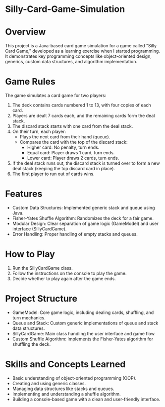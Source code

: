 # Silly-Card-Game-Simulation

# Overview
  This project is a Java-based card game simulation for a game called "Silly Card Game," developed as a learning exercise when I started   programming. It demonstrates key programming concepts like object-oriented design, generics, custom data structures, and algorithm       implementation.

# Game Rules
  The game simulates a card game for two players:
  1. The deck contains cards numbered 1 to 13, with four copies of each card.
  2. Players are dealt 7 cards each, and the remaining cards form the deal stack.
  3. The discard stack starts with one card from the deal stack.
  4. On their turn, each player:
       - Plays the next card from their hand (queue).
       - Compares the card with the top of the discard stack:
            - Higher card: No penalty, turn ends.
            - Equal card: Player draws 1 card, turn ends.
            - Lower card: Player draws 2 cards, turn ends.
  5. If the deal stack runs out, the discard stack is turned over to form a new deal stack (keeping the top discard card in place).
  6. The first player to run out of cards wins.
     
# Features
  - Custom Data Structures:
        Implemented generic stack and queue using Java.
  - Fisher-Yates Shuffle Algorithm:
        Randomizes the deck for a fair game.
  - Modular Design:
        Clear separation of game logic (GameModel) and user interface (SillyCardGame).
  - Error Handling:
        Proper handling of empty stacks and queues.
  
# How to Play
  1. Run the SillyCardGame class.
  2. Follow the instructions on the console to play the game.
  3. Decide whether to play again after the game ends.
     
# Project Structure
  - GameModel: Core game logic, including dealing cards, shuffling, and turn mechanics.
  - Queue and Stack: Custom generic implementations of queue and stack data structures.
  - SillyCardGame: Main class handling the user interface and game flow.
  - Custom Shuffle Algorithm: Implements the Fisher-Yates algorithm for shuffling the deck.

# Skills and Concepts Learned
  - Basic understanding of object-oriented programming (OOP).
  - Creating and using generic classes.
  - Managing data structures like stacks and queues.
  - Implementing and understanding a shuffle algorithm.
  - Building a console-based game with a clean and user-friendly interface.

